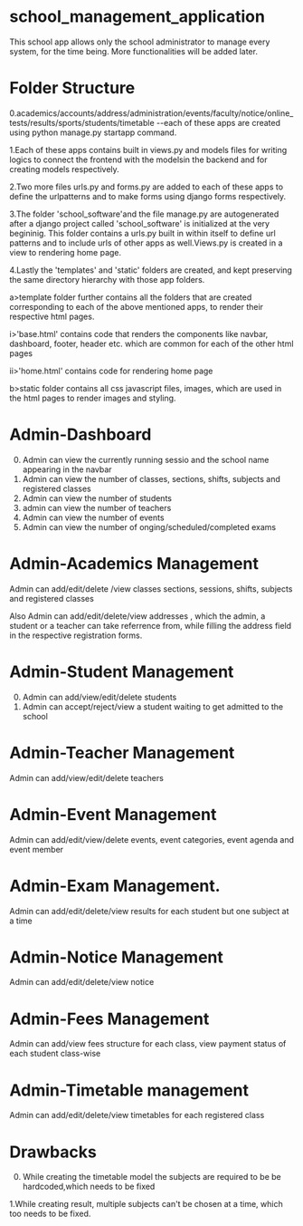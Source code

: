 # school_management_application
This school app allows only the school administrator to manage every system, for the time being. More functionalities will be added later.
# Folder Structure 
0.academics/accounts/address/administration/events/faculty/notice/online_tests/results/sports/students/timetable --each of these apps are created using python manage.py 
startapp command.



1.Each of these apps contains built in views.py and models files for writing logics to connect the frontend with the modelsin the backend and for 
creating models respectively.



2.Two more files urls.py and forms.py are added to each of these apps to define the urlpatterns and to make forms using django forms respectively.



3.The folder 'school_software'and the file manage.py  are autogenerated after a django project called 'school_software' is initialized at the very begininig.
This folder contains a urls.py built in within itself to define url patterns and to include urls of other apps as well.Views.py is created in a view to rendering home page.



4.Lastly the 'templates' and 'static' folders are created, and kept preserving the same directory hierarchy with those app folders.



a>template folder further contains all the folders that are created corresponding to each of the above mentioned apps, to render their respective html pages.

i>'base.html' contains code that renders the components like navbar, dashboard, footer, header etc. which are common for each of the other html pages  

ii>'home.html' contains code for rendering home page

b>static folder contains all css javascript files, images, which are used in the html pages to render images and styling.

# Admin-Dashboard
0. Admin can view the currently running sessio and 
the school name appearing in the navbar 
1. Admin can view the number of classes, sections, shifts, subjects and registered classes
2. Admin can view the number of students
3. admin can view the number of teachers
4. Admin can view the number of events
5. Admin can view the number of onging/scheduled/completed exams
# Admin-Academics Management
 Admin can add/edit/delete /view classes sections, sessions, shifts, subjects and registered classes


Also Admin can add/edit/delete/view addresses , which the admin,  a student or a teacher can take referrence from, while filling the address field in the respective registration
forms.



# Admin-Student Management
0.  Admin can add/view/edit/delete students
1.  Admin can accept/reject/view a student waiting to get admitted to the school
# Admin-Teacher Management
 Admin can add/view/edit/delete teachers
# Admin-Event Management
Admin can add/edit/view/delete events, event categories, event agenda and event member
# Admin-Exam Management. 
Admin can add/edit/delete/view results for each student but one subject at a time
# Admin-Notice Management
Admin can add/edit/delete/view notice
# Admin-Fees Management
Admin can add/view fees structure for each class, view payment status of each student class-wise
# Admin-Timetable management
Admin can add/edit/delete/view timetables for each registered class

# Drawbacks
0. While creating the timetable model the subjects are required  to be 
be hardcoded,which needs to be fixed



1.While creating result, multiple subjects can't be chosen
at a time, which too needs to be fixed.



